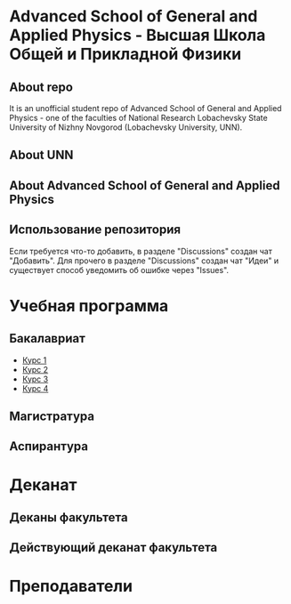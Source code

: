 # Advanced School of General and Applied Physics - Высшая Школа Общей и Прикладной Физики

## About repo

It is an unofficial student repo of Advanced School of General and Applied Physics - one of the faculties of National Research Lobachevsky State University of Nizhny Novgorod (Lobachevsky University, UNN).

## About UNN

## About Advanced School of General and Applied Physics

## Использование репозитория

Если требуется что-то добавить, в разделе "Discussions" создан чат "Добавить".
Для прочего в разделе "Discussions" создан чат "Идеи" и существует способ уведомить об ошибке через "Issues".

# Учебная программа

## Бакалавриат

- [Курс 1](Курс1.md)
- [Курс 2](Курс2.md)
- [Курс 3](Курс3.md)
- [Курс 4](Курс4.md)

## Магистратура

## Аспирантура

# Деканат

## Деканы факультета

## Действующий деканат факультета

# Преподаватели
